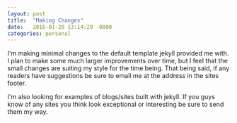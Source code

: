```yaml
---
layout: post
title:  "Making Changes"
date:   2016-01-20 13:14:29 -0800
categories: personal
---
```

I'm making minimal changes to the default template jekyll provided me with. I plan to make some much larger improvements over time, but I feel that the small changes are suiting my style for the time being. That being said, if any readers have suggestions be sure to email me at the address in the sites footer.

I'm also looking for examples of blogs/sites built with jekyll. If you guys know of any sites you think look exceptional or interesting be sure to send them my way.
